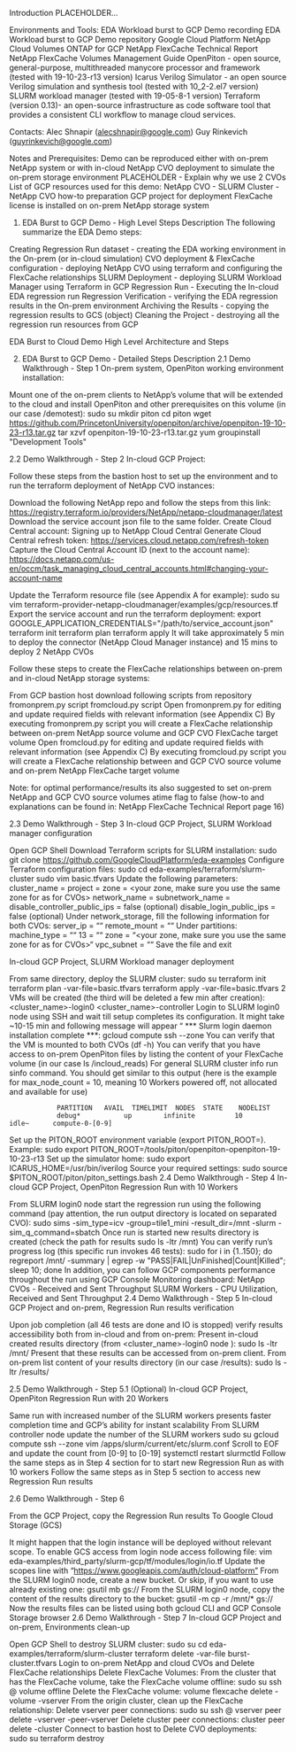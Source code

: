 Introduction
PLACEHOLDER...


Environments and Tools: 
EDA Workload burst to GCP Demo recording
EDA Workload burst to GCP Demo repository 
Google Cloud Platform
NetApp Cloud Volumes ONTAP for GCP
NetApp FlexCache Technical Report
NetApp FlexCache Volumes Management Guide
OpenPiton - open source, general-purpose, multithreaded manycore processor and framework (tested with 19-10-23-r13 version)
Icarus Verilog Simulator - an open source Verilog simulation and synthesis tool (tested with 10_2-2.el7 version)
SLURM workload manager (tested with 19-05-8-1 version)
Terraform (version 0.13)- an open-source infrastructure as code software tool that provides a consistent CLI workflow to manage cloud services.

Contacts: 
Alec Shnapir (alecshnapir@google.com)
Guy Rinkevich (guyrinkevich@google.com)

Notes and Prerequisites:
Demo can be reproduced either with on-prem NetApp system or with in-cloud NetApp CVO deployment to simulate the on-prem storage environment
PLACEHOLDER - Explain why we use 2 CVOs
List of GCP resources used for this demo:
NetApp CVO - 
SLURM Cluster -  
NetApp CVO how-to preparation GCP project for deployment
FlexCache license is installed on on-prem NetApp storage system


1. EDA Burst to GCP Demo - High Level Steps Description
The following summarize the EDA Demo steps:

Creating Regression Run dataset - creating the EDA working environment in the On-prem (or in-cloud simulation)
CVO deployment & FlexCache configuration - deploying NetApp CVO  using terraform and configuring the FlexCache relationships
SLURM Deployment - deploying SLURM Workload Manager using Terraform in GCP 
Regression Run - Executing the In-cloud EDA regression run 
Regression Verification - verifying the EDA regression results in the On-prem environment
Archiving the Results - copying the regression results to GCS (object)
Cleaning the Project - destroying all the regression run resources from GCP









EDA Burst to Cloud Demo High Level Architecture and Steps


2. EDA Burst to GCP Demo - Detailed Steps Description
2.1 Demo Walkthrough - Step 1
On-prem system, OpenPiton working environment installation:

Mount one of the on-prem clients to NetApp’s volume that will be extended to the cloud  and install OpenPiton and other prerequisites on this volume (in our case /demotest):
sudo su
mkdir piton
cd piton
wget https://github.com/PrincetonUniversity/openpiton/archive/openpiton-19-10-23-r13.tar.gz
tar xzvf openpiton-19-10-23-r13.tar.gz
yum groupinstall "Development Tools"

2.2 Demo Walkthrough - Step 2
In-cloud GCP Project:

Follow these steps from the bastion host to set up the environment and to run the terraform deployment of NetApp CVO instances:

Download the following NetApp repo and follow the steps from this link: 
https://registry.terraform.io/providers/NetApp/netapp-cloudmanager/latest
Download the service account json file to the same folder.
Create Cloud Central account: Signing up to NetApp Cloud Central
Generate Cloud Central refresh token: https://services.cloud.netapp.com/refresh-token
Capture the Cloud Central Account ID (next to the account name): https://docs.netapp.com/us-en/occm/task_managing_cloud_central_accounts.html#changing-your-account-name
 
Update the Terraform resource file (see Appendix A for example): 
sudo su
vim terraform-provider-netapp-cloudmanager/examples/gcp/resources.tf
Export the service account and run the terraform deployment:
export GOOGLE_APPLICATION_CREDENTIALS="/path/to/service_account.json"
terraform init
terraform plan
terraform apply 
It will take approximately 5 min to deploy the connector (NetApp Cloud Manager instance) and 15 mins to deploy 2 NetApp CVOs



Follow these steps to create the FlexCache relationships between on-prem and in-cloud NetApp storage systems: 

From GCP bastion host download following scripts from repository 
fromonprem.py script
fromcloud.py script
Open fromonprem.py for editing and update required fields with relevant information (see Appendix C)
By executing fromonprem.py  script you will create a FlexCache relationship between on-prem NetApp source volume and GCP CVO FlexCache target volume
Open fromcloud.py for editing and update required fields with relevant information (see Appendix C)
By executing fromcloud.py  script you will create a FlexCache relationship between and GCP CVO source volume and on-prem NetApp FlexCache target volume

Note: for optimal performance/results its also suggested to set on-prem NetApp and GCP CVO source volumes atime flag to false (how-to and explanations can be found in: NetApp FlexCache Technical Report page 16)

2.3 Demo Walkthrough - Step 3
In-cloud GCP Project, SLURM Workload manager configuration

Open GCP Shell
Download Terraform scripts for SLURM installation:
sudo git clone https://github.com/GoogleCloudPlatform/eda-examples
Configure Terraform configuration files:
sudo cd eda-examples/terraform/slurm-cluster
sudo vim basic.tfvars
Update the following parameters:
cluster_name = <will be used for SLURM instances naming>
project = <your project name>
zone = <your zone, make sure you use the same zone for as for CVOs>
network_name = <your VPC>
subnetwork_name = <your subnet name>
disable_controller_public_ips = false (optional)
disable_login_public_ips      = false (optional)
Under network_storage, fill the following information for both CVOs:
server_ip = “<CVO Data Interface IP>“
remote_mount = “<CVO Volume name>“
Under partitions:
machine_type = “<SLURM Worker VM configuration>“
13 = “<SLURM Workers Count>“
zone = “<your zone, make sure you use the same zone for as for CVOs>“
vpc_subnet = “<your subnet name>“
Save the file and exit


In-cloud GCP Project, SLURM Workload manager deployment

From same directory, deploy the SLURM cluster:
sudo su
terraform init
terraform plan -var-file=basic.tfvars
terraform apply -var-file=basic.tfvars
2 VMs will be created (the third will be deleted a few min after creation):
<cluster_name>-login0
<cluster_name>-controller
Login to SLURM login0 node using SSH and wait till setup completes its configuration. It might take ~10-15 min and following message will appear “ *** Slurm login daemon installation complete ***:
gcloud compute ssh <login0 VM name> --zone <zone>
You can verify that the VM is mounted to both CVOs (df -h)
You can verify that you have access to on-prem OpenPiton files by listing the content of your FlexCache volume (in our case ls /incloud_reads)
For general SLURM cluster info run sinfo command. You should get similar to this output (here is the example for max_node_count = 10, meaning 10 Workers powered off, not allocated and available for use)
 
                PARTITION   AVAIL  TIMELIMIT  NODES  STATE    NODELIST
                debug*           up        infinite          10              idle~      compute-0-[0-9]
 
Set up the PITON_ROOT environment variable (export PITON_ROOT=<location of root of OpenPiton extracted files on on- prem storage system>). Example:
sudo export PITON_ROOT=/tools/piton/openpiton-openpiton-19-10-23-r13
Set up the simulator home:
sudo export ICARUS_HOME=/usr/bin/iverilog
Source your required settings:
sudo source $PITON_ROOT/piton/piton_settings.bash
2.4 Demo Walkthrough - Step 4
In-cloud GCP Project, OpenPiton Regression Run with 10 Workers

From SLURM login0 node start the regression run using the following command (pay attention, the run output directory is located on separated CVO): 
sudo sims -sim_type=icv -group=tile1_mini -result_dir=/mnt -slurm -sim_q_command=sbatch
Once run is started new results directory is created (check the path for results sudo ls -ltr /mnt)
You can verify run’s progress log (this specific run invokes 46 tests):
sudo for i in {1..150}; do regreport /mnt/<Results DIR> -summary | egrep -w "PASS|FAIL|UnFinished|Count|Killed"; sleep 10; done 
In addition, you can follow GCP components performance throughout the run using GCP Console Monitoring dashboard:
NetApp CVOs - Received and Sent Throughput 
SLURM Workers - CPU Utilization, Received and Sent Throughput
2.4 Demo Walkthrough - Step 5
In-cloud GCP Project and on-prem, Regression Run results verification

Upon job completion (all 46 tests are done and IO is stopped) verify results accessibility both from in-cloud and from on-prem:
Present in-cloud created results directory (from <cluster_name>-login0 node ):
sudo ls -ltr /mnt/<results dir>
Present that these results can be accessed from on-prem client. From on-prem list content of your results directory (in our case /results):
sudo ls -ltr /results/<results dir>

2.5 Demo Walkthrough - Step 5.1 (Optional)
In-cloud GCP Project, OpenPiton Regression Run with 20 Workers

Same run with increased number of the SLURM workers presents faster completion time and GCP’s ability for instant scalability
From SLURM controller node update the number of the SLURM workers
sudo su
gcloud compute ssh <controller VM name> --zone <zone>
vim /apps/slurm/current/etc/slurm.conf
Scroll to EOF and update the count from [0-9] to [0-19]
systemctl restart slurmctld
Follow the same steps as in Step 4 section for to start new Regression Run as with 10 workers
Follow the same steps as in Step 5 section to access new Regression Run results

2.6 Demo Walkthrough - Step 6

From the GCP Project, copy the Regression Run results To Google Cloud Storage (GCS)

It might happen that the login instance will be deployed without relevant scope. To enable GCS access from login node access following file: 
vim eda-examples/third_party/slurm-gcp/tf/modules/login/io.tf 
Update the scopes line with “https://www.googleapis.com/auth/cloud-platform”
From the SLURM login0 node, create a new bucket. Or skip, if you want to use already existing one:
gsutil mb gs://<bucket name>
From the SLURM login0 node, copy the content of the results directory to the bucket: 
gsutil -m cp -r /mnt/<results-dir>* gs://<bucket name>
Now the results files can be listed using both gcloud CLI and GCP Console Storage browser
2.6 Demo Walkthrough - Step 7
In-cloud GCP Project and on-prem, Environments clean-up

Open  GCP Shell to destroy SLURM cluster: 
sudo su
cd eda-examples/terraform/slurm-cluster
terraform delete -var-file burst-cluster.tfvars
Login to on-prem NetApp and cloud CVOs and Delete FlexCache relationships
Delete FlexCache Volumes:
From the cluster that has the FlexCache volume, take the FlexCache volume offline: 
sudo su
ssh <username>@<cluster mgmt ip>
volume offline <volume name>
Delete the FlexCache volume:
volume flexcache delete -volume <name> -vserver <vserver name>
From the origin cluster, clean up the FlexCache relationship:
Delete vserver peer connections:
sudo su
ssh <username>@<cluster mgmt ip>
vserver peer delete -vserver <vserver name> -peer-vserver <peer vserver name>
Delete cluster peer connections:
cluster peer delete -cluster <cluster name>
Connect to bastion host to Delete CVO deployments:  
sudo su
terraform destroy

